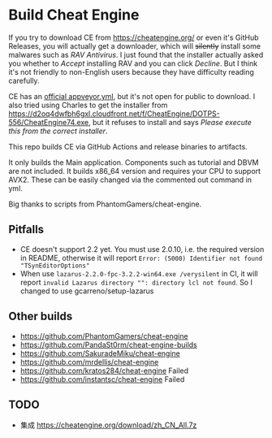 # Build Cheat Engine

If you try to download CE from https://cheatengine.org/ or even it's GitHub Releases, you will actually get a downloader, which will ~~silently~~ install some malwares such as *RAV Antivirus*. I just found that the installer actually asked you whether to *Accept* installing RAV and you can click *Decline*. But I think it's not friendly to non-English users because they have difficulty reading carefully.

CE has an [official appveyor.yml](https://github.com/cheat-engine/cheat-engine/blob/master/appveyor.yml), but it's not open for public to download. I also tried using Charles to get the installer from https://d2oq4dwfbh6gxl.cloudfront.net/f/CheatEngine/DOTPS-556/CheatEngine74.exe, but it refuses to install and says *Please execute this from the correct installer*.

This repo builds CE via GitHub Actions and release binaries to artifacts.

It only builds the Main application. Components such as tutorial and DBVM are not included. It builds x86_64 version and requires your CPU to support AVX2. These can be easily changed via the commented out command in yml.

Big thanks to scripts from PhantomGamers/cheat-engine.

## Pitfalls

* CE doesn't support 2.2 yet. You must use 2.0.10, i.e. the required version in README, otherwise it will report `Error: (5000) Identifier not found "TSynEditorOptions"`
* When use `lazarus-2.2.0-fpc-3.2.2-win64.exe /verysilent` in CI, it will report `invalid Lazarus directory "": directory lcl not found`. So I changed to use gcarreno/setup-lazarus

## Other builds

* https://github.com/PhantomGamers/cheat-engine
* https://github.com/PandaSt0rm/cheat-engine-builds
* https://github.com/SakuradeMiku/cheat-engine
* https://github.com/mrdellis/cheat-engine
* https://github.com/kratos284/cheat-engine Failed
* https://github.com/instantsc/cheat-engine Failed

## TODO

* 集成 https://cheatengine.org/download/zh_CN_All.7z
